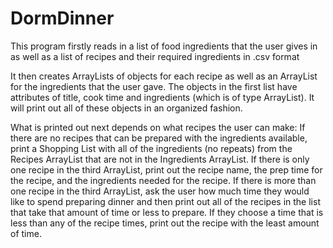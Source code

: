 # DormDinner
This program firstly reads in a list of food ingredients that the user gives in as well as a list of recipes and their required ingredients in .csv format

It then creates ArrayLists of objects for each recipe as well as an ArrayList for the ingredients that the user gave. The objects in the first list have attributes of title, cook time and ingredients (which is of type ArrayList).
It will print out all of these objects in an organized fashion.

What is printed out next depends on what recipes the user can make:
If there are no recipes that can be prepared with the ingredients available, print a Shopping List with all of the ingredients (no repeats) from the Recipes ArrayList that are not in the Ingredients ArrayList.
If there is only one recipe in the third ArrayList, print out the recipe name, the prep time for the recipe, and the ingredients needed for the recipe. 
If there is more than one recipe in the third ArrayList, ask the user how much time they would like to spend preparing dinner and then print out all of the recipes in the list that take that amount of time or less to prepare. If they choose a time that is less than any of the recipe times, print out the recipe with the least amount of time.
